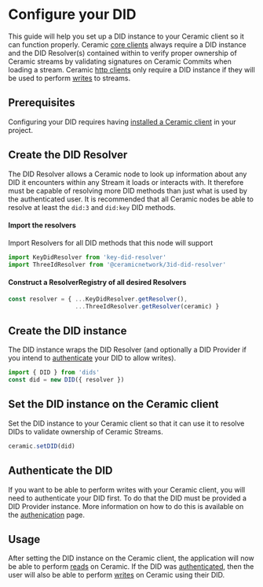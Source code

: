 # Configure your DID
This guide will help you set up a DID instance to your Ceramic client so it can function properly. Ceramic [core clients](../../reference/javascript/clients/#core-client) always require a DID instance and the DID Resolver(s) contained within to verify proper ownership of Ceramic streams by validating signatures on Ceramic Commits when loading a stream. Ceramic [http clients](../../reference/javascript/clients/#http-client) only require a DID instance if they will be used to perform [writes](writes.md) to streams.

## Prerequisites

Configuring your DID requires having [installed a Ceramic client](installation.md) in your project.


## Create the DID Resolver
The DID Resolver allows a Ceramic node to look up information about any DID it encounters within
any Stream it loads or interacts with. It therefore must be capable of resolving more DID
methods than just what is used by the authenticated user. It is recommended that all Ceramic
nodes be able to resolve at least the `did:3` and `did:key` DID methods.

#### Import the resolvers

Import Resolvers for all DID methods that this node will support

``` javascript
import KeyDidResolver from 'key-did-resolver'
import ThreeIdResolver from '@ceramicnetwork/3id-did-resolver'
```

#### Construct a ResolverRegistry of all desired Resolvers

``` javascript
const resolver = { ...KeyDidResolver.getResolver(),
                   ...ThreeIdResolver.getResolver(ceramic) }
```

## Create the DID instance
The DID instance wraps the DID Resolver (and optionally a DID Provider if you intend to [authenticate](authentication.md) your DID to allow writes).

``` javascript
import { DID } from 'dids'
const did = new DID({ resolver })
```

## Set the DID instance on the Ceramic client

Set the DID instance to your Ceramic client so that it can use it to resolve DIDs to validate
ownership of Ceramic Streams.
``` javascript
ceramic.setDID(did)
```

## Authenticate the DID
If you want to be able to perform writes with your Ceramic client, you will need to authenticate your DID first. To do that the DID must be provided a DID Provider instance. More information on how to do this is available on the [authenication](authentication.md) page.

## Usage

After setting the DID instance on the Ceramic client, the application will now be able to perform [reads](queries.md) on Ceramic. If the DID was [authenticated](authentication.md), then the user will also be able to perform [writes](writes.md) on Ceramic using their DID.

</br>
</br>
</br>

